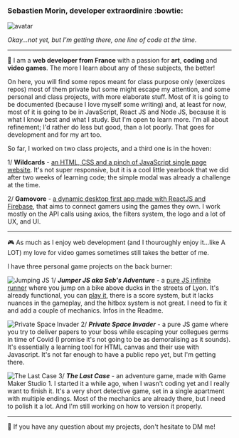 ### Sebastien Morin, developer extraordinire :bowtie:

![avatar](https://i.imgur.com/HU3BtN7.jpg)

*Okay...not yet, but I'm getting there, one line of code at the time.*

---

🌱 I am a **web developer from France** with a passion for **art**, **coding** and **video games**. The more I learn about any of these subjects, the better!

On here, you will find some repos meant for class purpose only (exercizes repos) most of them private but some might escape my attention, and some personal and class projects, with more elaborate stuff. 
Most of it is going to be documented (because I love myself some writing) and, at least for now, most of it is going to be in JavaScript, React JS and Node JS, because it is what I know best and what I study. But I'm open to learn more.
I'm all about refinement; I'd rather do less but good, than a lot poorly. That goes for development and for my art too.

So far, I worked on two class projects, and a third one is in the hoven:

1/ **Wildcards** - [an HTML, CSS and a pinch of JavaScript single page website](https://wildcodeschool.github.io/Lyon-js-202005-project-Trombino/). It's not super responsive, but it is a cool little yearbook that we did after two weeks of learning code; the simple modal was already a challenge at the time.

2/ **Gamovore** - [a dynamic desktop first app made with ReactJS and Firebase](https://gamovore.netlify.app/), that aims to connect gamers using the games they own. I work mostly on the API calls using axios, the filters system, the logo and a lot of UX, and UI.

---

:video_game: As much as I enjoy web development (and I thouroughly enjoy it...like A LOT) my love for video games sometimes still takes the better of me.

I have three personal game projects on the back burner:

![Jumping JS](https://i.imgur.com/GP8HGm8.gif)
1/ ***Jumper JS aka Seb's Adventure*** - a [pure JS infinite runner](https://github.com/Seblecaribou/Jumping-JS) where you jump on a bike above ducks in the streets of Lyon. It's already functional, you can [play it](https://seblecaribou.github.io/Jumping-JS/), there is a score system, but it lacks nuances in the gameplay, and the hitbox system is not great. I need to fix it and add a couple of mechanics. Infos in the Readme.

![Private Space Invader](https://i.imgur.com/CWkMvNU.gif)
2/ ***Private Space Invader*** - a pure JS game where you try to deliver papers to your boss while escaping your collegues germs in time of Covid (I promise it's not going to be as demoralising as it sounds). It's essentially a learning tool for HTML canvas and their use with Javascript. It's not far enough to have a public repo yet, but I'm getting there.

![The Last Case](https://i.imgur.com/pjWP2EY.gif)
3/ ***The Last Case*** - an adventure game, made with Game Maker Studio 1. I started it a while ago, when I wasn't coding yet and I really want to finish it. It's a very short detective game, set in a single apartment with multiple endings. Most of the mechanics are already there, but I need to polish it a lot. And I'm still working on how to version it properly.

---

:speech_balloon: If you have any question about my projects, don't hesitate to DM me!


